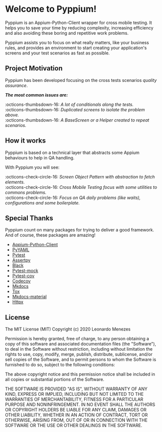# Welcome to Pyppium!

Pyppium is an Appium-Python-Client wrapper for cross mobile testing. It helps you to save your time by reducing complexity, increasing efficiency and also avoiding these boring and repetitive work problems.

Pyppium assists you to focus on what really matters, like your business rules, and provides an environment to start creating your application's screens and your test scenarios as fast as possible. 

## Project Motivation

Pyppium has been developed focusing on the cross tests scenarios *quality assurance*.

***The most common issues are:***

:octicons-thumbsdown-16: *A lot of conditionals along the tests.*<br/>
:octicons-thumbsdown-16: *Duplicated screens to isolate the problem above.*<br/>
:octicons-thumbsdown-16: *A BaseScreen or a Helper created to repeat scenarios.*<br/>


## How it works

Pyppium is based on a technical layer that abstracts some Appium behaviours to help in QA handling. 

With Pyppium you will see:

:octicons-check-circle-16: *Screen Object Pattern with abstraction to fetch elements.*<br/>
:octicons-check-circle-16: *Cross Mobile Testing focus with some utilities to commons problems.*<br/>
:octicons-check-circle-16: *Focus on QA daily problems (like waits), configurations and some boilerplate.*<br/>

## Special Thanks
 
 Pyppium count on many packages for trying to deliver a good framework. And of course, these packages are amazing!
 
 - [Appium-Python-Client](https://pypi.org/project/Appium-Python-Client/)
 - [PyYAML](https://pypi.org/project/PyYAML/)
 - [Pytest](https://pypi.org/project/pytest/)
 - [Assertpy](https://pypi.org/project/assertpy/)
 - [Black](https://pypi.org/project/black/)
 - [Pytest-mock](https://pypi.org/project/pytest-mock/)
 - [Pytest-cov](https://pypi.org/project/pytest-cov/)
 - [Codecov](https://pypi.org/project/codecov/)
 - [Mkdocs](https://pypi.org/project/mkdocs/)
 - [Tox](https://pypi.org/project/tox/) 
 - [Mkdocs-material](https://squidfunk.github.io/mkdocs-material/) 
 - [Httpx](https://www.python-httpx.org/)  
 
 
## License

 The MIT License (MIT)
 Copyright (c) 2020 Leonardo Menezes

 Permission is hereby granted, free of charge, to any person obtaining a copy
 of this software and associated documentation files (the "Software"), to deal
 in the Software without restriction, including without limitation the rights
 to use, copy, modify, merge, publish, distribute, sublicense, and/or sell
 copies of the Software, and to permit persons to whom the Software is
 furnished to do so, subject to the following conditions:

 The above copyright notice and this permission notice shall be included in all
 copies or substantial portions of the Software.

 THE SOFTWARE IS PROVIDED "AS IS", WITHOUT WARRANTY OF ANY KIND,
 EXPRESS OR IMPLIED, INCLUDING BUT NOT LIMITED TO THE WARRANTIES OF
 MERCHANTABILITY, FITNESS FOR A PARTICULAR PURPOSE AND NONINFRINGEMENT.
 IN NO EVENT SHALL THE AUTHORS OR COPYRIGHT HOLDERS BE LIABLE FOR ANY CLAIM,
 DAMAGES OR OTHER LIABILITY, WHETHER IN AN ACTION OF CONTRACT, TORT OR
 OTHERWISE, ARISING FROM, OUT OF OR IN CONNECTION WITH THE SOFTWARE OR THE USE
 OR OTHER DEALINGS IN THE SOFTWARE.

 
 <br />